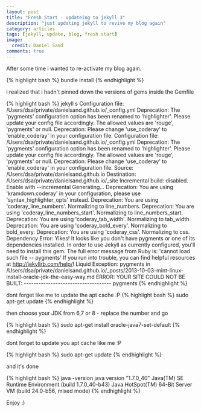```yaml
---
layout: post
title: "Fresh Start - updateing to jekyll 3"
description: "just updating jekyll to revive my blog again"
category: articles
tags: [jekyll, update, blog, fresh start]
image:
  credit: Daniel Sand
comments: true
---
```

After some time i wanted to re-activate my blog again.

{% highlight bash %}
bundle install
{% endhighlight %}

i realized that i hadn't pinned down the versions of gems inside the Gemfile

{% highlight bash %}
jekyll s
Configuration file: /Users/dsa/private/danielsand.github.io/_config.yml
       Deprecation: The 'pygments' configuration option has been renamed to 'highlighter'. Please update your config file accordingly. The allowed values are 'rouge', 'pygments' or null.
       Deprecation: Please change 'use_coderay' to 'enable_coderay' in your configuration file.
Configuration file: /Users/dsa/private/danielsand.github.io/_config.yml
       Deprecation: The 'pygments' configuration option has been renamed to 'highlighter'. Please update your config file accordingly. The allowed values are 'rouge', 'pygments' or null.
       Deprecation: Please change 'use_coderay' to 'enable_coderay' in your configuration file.
            Source: /Users/dsa/private/danielsand.github.io
       Destination: /Users/dsa/private/danielsand.github.io/_site
 Incremental build: disabled. Enable with --incremental
      Generating...
       Deprecation: You are using 'kramdown.coderay' in your configuration, please use 'syntax_highlighter_opts' instead.
       Deprecation: You are using 'coderay_line_numbers'. Normalizing to line_numbers.
       Deprecation: You are using 'coderay_line_numbers_start'. Normalizing to line_numbers_start.
       Deprecation: You are using 'coderay_tab_width'. Normalizing to tab_width.
       Deprecation: You are using 'coderay_bold_every'. Normalizing to bold_every.
       Deprecation: You are using 'coderay_css'. Normalizing to css.
  Dependency Error: Yikes! It looks like you don't have pygments or one of its dependencies installed. In order to use Jekyll as currently configured, you'll need to install this gem. The full error message from Ruby is: 'cannot load such file -- pygments' If you run into trouble, you can find helpful resources at http://jekyllrb.com/help/!
  Liquid Exception: pygments in /Users/dsa/private/danielsand.github.io/_posts/2013-10-03-mint-linux-install-oracle-jdk-the-easy-way.md
             ERROR: YOUR SITE COULD NOT BE BUILT:
                    ------------------------------------
                    pygments
{% endhighlight %}

dont forget like me to update the apt cache :P
{% highlight bash %}
sudo apt-get update
{% endhighlight %}

then choose your JDK from 6,7 or 8 - replace the number and go

{% highlight bash %}
sudo apt-get install oracle-java7-set-default
{% endhighlight %}

dont forget to update you apt cache like me :P

{% highlight bash %}
sudo apt-get update
{% endhighlight %}

and it's done

{% highlight bash %}
java -version
java version "1.7.0_40"
Java(TM) SE Runtime Environment (build 1.7.0_40-b43)
Java HotSpot(TM) 64-Bit Server VM (build 24.0-b56, mixed mode)
{% endhighlight %}

Enjoy :)
